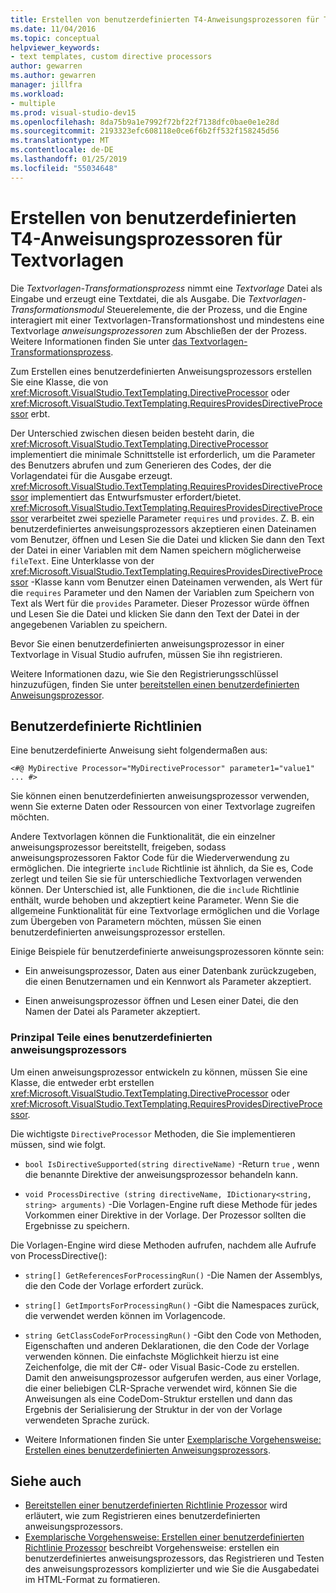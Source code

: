 ```yaml
---
title: Erstellen von benutzerdefinierten T4-Anweisungsprozessoren für Textvorlagen
ms.date: 11/04/2016
ms.topic: conceptual
helpviewer_keywords:
- text templates, custom directive processors
author: gewarren
ms.author: gewarren
manager: jillfra
ms.workload:
- multiple
ms.prod: visual-studio-dev15
ms.openlocfilehash: 8da75b9a1e7992f72bf22f7138dfc0bae0e1e28d
ms.sourcegitcommit: 2193323efc608118e0ce6f6b2ff532f158245d56
ms.translationtype: MT
ms.contentlocale: de-DE
ms.lasthandoff: 01/25/2019
ms.locfileid: "55034648"
---
```

# <a name="creating-custom-t4-text-template-directive-processors"></a>Erstellen von benutzerdefinierten T4-Anweisungsprozessoren für Textvorlagen

Die *Textvorlagen-Transformationsprozess* nimmt eine *Textvorlage* Datei als Eingabe und erzeugt eine Textdatei, die als Ausgabe. Die *Textvorlagen-Transformationsmodul* Steuerelemente, die der Prozess, und die Engine interagiert mit einer Textvorlagen-Transformationshost und mindestens eine Textvorlage *anweisungsprozessoren* zum Abschließen der der Prozess. Weitere Informationen finden Sie unter [das Textvorlagen-Transformationsprozess](../modeling/the-text-template-transformation-process.md).

Zum Erstellen eines benutzerdefinierten Anweisungsprozessors erstellen Sie eine Klasse, die von <xref:Microsoft.VisualStudio.TextTemplating.DirectiveProcessor> oder <xref:Microsoft.VisualStudio.TextTemplating.RequiresProvidesDirectiveProcessor> erbt.

Der Unterschied zwischen diesen beiden besteht darin, die <xref:Microsoft.VisualStudio.TextTemplating.DirectiveProcessor> implementiert die minimale Schnittstelle ist erforderlich, um die Parameter des Benutzers abrufen und zum Generieren des Codes, der die Vorlagendatei für die Ausgabe erzeugt. <xref:Microsoft.VisualStudio.TextTemplating.RequiresProvidesDirectiveProcessor> implementiert das Entwurfsmuster erfordert/bietet. <xref:Microsoft.VisualStudio.TextTemplating.RequiresProvidesDirectiveProcessor> verarbeitet zwei spezielle Parameter `requires` und `provides`.  Z. B. ein benutzerdefiniertes anweisungsprozessors akzeptieren einen Dateinamen vom Benutzer, öffnen und Lesen Sie die Datei und klicken Sie dann den Text der Datei in einer Variablen mit dem Namen speichern möglicherweise `fileText`. Eine Unterklasse von der <xref:Microsoft.VisualStudio.TextTemplating.RequiresProvidesDirectiveProcessor> -Klasse kann vom Benutzer einen Dateinamen verwenden, als Wert für die `requires` Parameter und den Namen der Variablen zum Speichern von Text als Wert für die `provides` Parameter. Dieser Prozessor würde öffnen und Lesen Sie die Datei und klicken Sie dann den Text der Datei in der angegebenen Variablen zu speichern.

Bevor Sie einen benutzerdefinierten anweisungsprozessor in einer Textvorlage in Visual Studio aufrufen, müssen Sie ihn registrieren.

Weitere Informationen dazu, wie Sie den Registrierungsschlüssel hinzuzufügen, finden Sie unter [bereitstellen einen benutzerdefinierten Anweisungsprozessor](../modeling/deploying-a-custom-directive-processor.md).

## <a name="custom-directives"></a>Benutzerdefinierte Richtlinien

Eine benutzerdefinierte Anweisung sieht folgendermaßen aus:

`<#@ MyDirective Processor="MyDirectiveProcessor" parameter1="value1" ... #>`

Sie können einen benutzerdefinierten anweisungsprozessor verwenden, wenn Sie externe Daten oder Ressourcen von einer Textvorlage zugreifen möchten.

Andere Textvorlagen können die Funktionalität, die ein einzelner anweisungsprozessor bereitstellt, freigeben, sodass anweisungsprozessoren Faktor Code für die Wiederverwendung zu ermöglichen. Die integrierte `include` Richtlinie ist ähnlich, da Sie es, Code zerlegt und teilen Sie sie für unterschiedliche Textvorlagen verwenden können. Der Unterschied ist, alle Funktionen, die die `include` Richtlinie enthält, wurde behoben und akzeptiert keine Parameter. Wenn Sie die allgemeine Funktionalität für eine Textvorlage ermöglichen und die Vorlage zum Übergeben von Parametern möchten, müssen Sie einen benutzerdefinierten anweisungsprozessor erstellen.

Einige Beispiele für benutzerdefinierte anweisungsprozessoren könnte sein:

-   Ein anweisungsprozessor, Daten aus einer Datenbank zurückzugeben, die einen Benutzernamen und ein Kennwort als Parameter akzeptiert.

-   Einen anweisungsprozessor öffnen und Lesen einer Datei, die den Namen der Datei als Parameter akzeptiert.

### <a name="principal-parts-of-a-custom-directive-processor"></a>Prinzipal Teile eines benutzerdefinierten anweisungsprozessors

Um einen anweisungsprozessor entwickeln zu können, müssen Sie eine Klasse, die entweder erbt erstellen <xref:Microsoft.VisualStudio.TextTemplating.DirectiveProcessor> oder <xref:Microsoft.VisualStudio.TextTemplating.RequiresProvidesDirectiveProcessor>.

Die wichtigste `DirectiveProcessor` Methoden, die Sie implementieren müssen, sind wie folgt.

-   `bool IsDirectiveSupported(string directiveName)` -Return `true` , wenn die benannte Direktive der anweisungsprozessor behandeln kann.

-   `void ProcessDirective (string directiveName, IDictionary<string, string> arguments)` -Die Vorlagen-Engine ruft diese Methode für jedes Vorkommen einer Direktive in der Vorlage. Der Prozessor sollten die Ergebnisse zu speichern.

Die Vorlagen-Engine wird diese Methoden aufrufen, nachdem alle Aufrufe von ProcessDirective():

-   `string[] GetReferencesForProcessingRun()` -Die Namen der Assemblys, die den Code der Vorlage erfordert zurück.

-   `string[] GetImportsForProcessingRun()` -Gibt die Namespaces zurück, die verwendet werden können im Vorlagencode.

-   `string GetClassCodeForProcessingRun()` -Gibt den Code von Methoden, Eigenschaften und anderen Deklarationen, die den Code der Vorlage verwenden können. Die einfachste Möglichkeit hierzu ist eine Zeichenfolge, die mit der C#- oder Visual Basic-Code zu erstellen. Damit den anweisungsprozessor aufgerufen werden, aus einer Vorlage, die einer beliebigen CLR-Sprache verwendet wird, können Sie die Anweisungen als eine CodeDom-Struktur erstellen und dann das Ergebnis der Serialisierung der Struktur in der von der Vorlage verwendeten Sprache zurück.

-   Weitere Informationen finden Sie unter [Exemplarische Vorgehensweise: Erstellen eines benutzerdefinierten Anweisungsprozessors](../modeling/walkthrough-creating-a-custom-directive-processor.md).

## <a name="see-also"></a>Siehe auch

- [Bereitstellen einer benutzerdefinierten Richtlinie Prozessor](../modeling/deploying-a-custom-directive-processor.md) wird erläutert, wie zum Registrieren eines benutzerdefinierten anweisungsprozessors.
- [Exemplarische Vorgehensweise: Erstellen einer benutzerdefinierten Richtlinie Prozessor](../modeling/walkthrough-creating-a-custom-directive-processor.md) beschreibt Vorgehensweise: erstellen ein benutzerdefiniertes anweisungsprozessors, das Registrieren und Testen des anweisungsprozessors komplizierter und wie Sie die Ausgabedatei im HTML-Format zu formatieren.